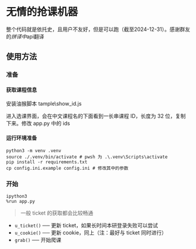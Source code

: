 # 无情的抢课机器

整个代码就是依托史，且用户不友好，但是可以跑（截至2024-12-31）。感谢群友的*拼译中*api翻译

## 使用方法

### 准备

#### 获取课程信息

安装油猴脚本 tample\show_id.js

进入选课界面，会在中文课程名的下面看到一长串课程 ID，长度为 32 位，复制下来。修改 app.py 中的 ids

#### 运行环境准备

```shell
python3 -m venv .venv
source ./.venv/bin/activate # pwsh 为 .\.venv\Scripts\activate
pip install -r requirements.txt
cp config.ini.example config.ini # 修改其中的参数
```

### 开始

```pwsh
ipython3
%run app.py
```

> 一般 ticket 的获取都会比较畅通

- `u_ticket()` ── 更新 ticket，如果长时间本研登录失败可以尝试
- `u_cookie()` ── 更新 cookie，同上（注：最好与 ticket 同时进行）
- `grab()` ── 开始爬课